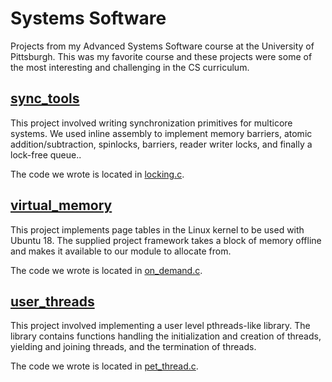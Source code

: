 # Systems Software
Projects from my Advanced Systems Software course at the University of Pittsburgh. This was my favorite course and these projects were some of the most interesting and challenging in the CS curriculum.
 
## [sync_tools](https://github.com/dxAdam/Systems_Software/tree/adam/sync_tools) 
This project involved writing synchronization primitives for multicore systems. We used inline assembly to implement memory barriers, atomic addition/subtraction, spinlocks, barriers, reader writer locks, and finally a lock-free queue..   
 
The code we wrote is located in [locking.c](https://github.com/dxAdam/Systems_Software/blob/adam/sync_tools/locking.c). 
  
## [virtual_memory](https://github.com/dxAdam/Systems_Software/tree/adam/virtual_memory) 
This project implements page tables in the Linux kernel to be used with Ubuntu 18. The supplied project framework takes a block of memory offline and makes it available to our module to allocate from. 
 
The code we wrote is located in [on_demand.c](https://github.com/dxAdam/Systems_Software/blob/adam/virtual_memory/on_demand.c). 

## [user_threads](https://github.com/dxAdam/Systems_Software/tree/adam/user_threads) 
This project involved implementing a user level pthreads-like library. The library contains functions handling the initialization and creation of threads, yielding and joining threads, and the termination of threads. 
 
The code we wrote is located in [pet_thread.c](https://github.com/dxAdam/Systems_Software/blob/adam/user_threads/pet_thread.c). 
